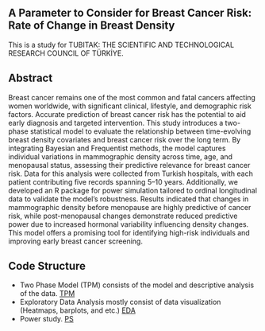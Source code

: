 ## A Parameter to Consider for Breast Cancer Risk: Rate of Change in Breast Density

This is a study for TUBITAK: THE SCIENTIFIC AND TECHNOLOGICAL RESEARCH COUNCIL OF TÜRKİYE.

## Abstract 
 	
Breast cancer remains one of the most common and fatal cancers affecting women worldwide, with significant clinical, lifestyle, and demographic risk factors. Accurate prediction of breast cancer risk has the potential to aid early diagnosis and targeted intervention. This study introduces a two-phase statistical model to evaluate the relationship between time-evolving breast density covariates and breast cancer risk over the long term. By integrating Bayesian and Frequentist methods, the model captures individual variations in mammographic density across time, age, and menopausal status, assessing their predictive relevance for breast cancer risk. Data for this analysis were collected from Turkish hospitals, with each patient contributing five records spanning 5–10 years. Additionally, we developed an R package for power simulation tailored to ordinal longitudinal data to validate the model’s robustness. Results indicated that changes in mammographic density before menopause are highly predictive of cancer risk, while post-menopausal changes demonstrate reduced predictive power due to increased hormonal variability influencing density changes. This model offers a promising tool for identifying high-risk individuals and improving early breast cancer screening.	

## Code Structure 

- Two Phase Model (TPM) consists of the model and descriptive analysis of the data. [TPM](https://github.com/FurkanDanisman/Breast-Cancer/blob/main/TPM-1.R)
- Exploratory Data Analysis mostly consist of data visualization (Heatmaps, barplots, and etc.) [EDA](https://github.com/FurkanDanisman/Breast-Cancer/blob/main/EDA-MEMEDansite.R)
- Power study. [PS](https://github.com/FurkanDanisman/Breast-Cancer/blob/main/Power-Study-plots.R)

